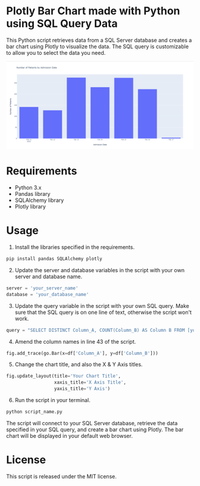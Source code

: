 # Plotly Bar Chart made with Python using SQL Query Data

This Python script retrieves data from a SQL Server database and creates a bar chart using Plotly to visualize the data. The SQL query is customizable to allow you to select the data you need.

![Plotly Bar Chart](/plotly_bar_chart.png)

# Requirements
- Python 3.x
- Pandas library
- SQLAlchemy library
- Plotly library

# Usage
1. Install the libraries specified in the requirements.
```python
pip install pandas SQLAlchemy plotly
```
2. Update the server and database variables in the script with your own server and database name.
```python
server = 'your_server_name'
database = 'your_database_name' 
```
3. Update the query variable in the script with your own SQL query. Make sure that the SQL query is on one line of text, otherwise the script won't work.
```python
query = "SELECT DISTINCT Column_A, COUNT(Column_B) AS Column B FROM [your_database_name].[dbo].[your_table_name];"
```
4. Amend the column names in line 43 of the script.
```python
fig.add_trace(go.Bar(x=df['Column_A'], y=df['Column_B']))
```
5. Change the chart title, and also the X & Y Axis titles.
```python
fig.update_layout(title='Your Chart Title',
                  xaxis_title='X Axis Title',
                  yaxis_title='Y Axis')
```
6. Run the script in your terminal.
```python
python script_name.py
```
The script will connect to your SQL Server database, retrieve the data specified in your SQL query, and create a bar chart using Plotly. The bar chart will be displayed in your default web browser.

# License
This script is released under the MIT license.
